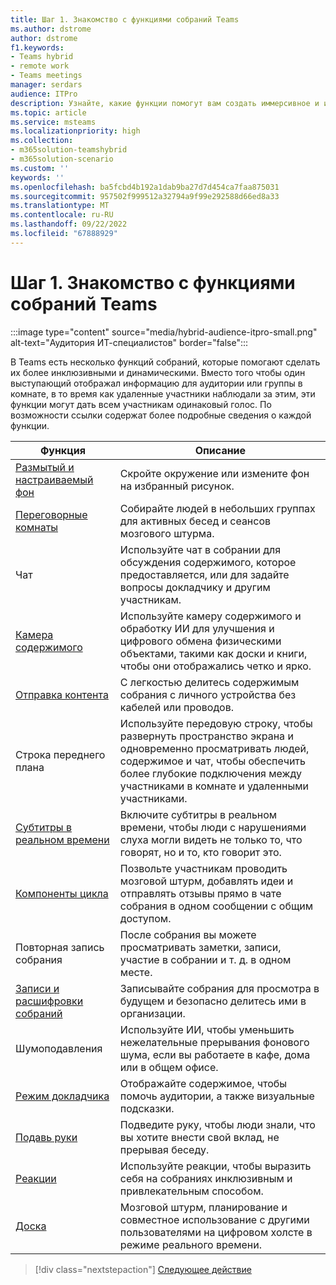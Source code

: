 ```yaml
---
title: Шаг 1. Знакомство с функциями собраний Teams
ms.author: dstrome
author: dstrome
f1.keywords:
- Teams hybrid
- remote work
- Teams meetings
manager: serdars
audience: ITPro
description: Узнайте, какие функции помогут вам создать иммерсивное и инклюзивное Комнаты Teams собрания.
ms.topic: article
ms.service: msteams
ms.localizationpriority: high
ms.collection:
- m365solution-teamshybrid
- m365solution-scenario
ms.custom: ''
keywords: ''
ms.openlocfilehash: ba5fcbd4b192a1dab9ba27d7d454ca7faa875031
ms.sourcegitcommit: 957502f999512a32794a9f99e292588d66ed8a33
ms.translationtype: MT
ms.contentlocale: ru-RU
ms.lasthandoff: 09/22/2022
ms.locfileid: "67888929"
---
```

# <a name="step-1---get-familiar-with-teams-meeting-features"></a>Шаг 1. Знакомство с функциями собраний Teams

:::image type="content" source="media/hybrid-audience-itpro-small.png" alt-text="Аудитория ИТ-специалистов" border="false":::

В Teams есть несколько функций собраний, которые помогают сделать их более инклюзивными и динамическими. Вместо того чтобы один выступающий отображал информацию для аудитории или группы в комнате, в то время как удаленные участники наблюдали за этим, эти функции могут дать всем участникам одинаковый голос. По возможности ссылки содержат более подробные сведения о каждой функции.

| Функция                                                                                                         | Описание                                                                                                                                                                      |
|-----------------------------------------------------------------------------------------------------------------|----------------------------------------------------------------------------------------------------------------------------------------------------------------------------------|
| [Размытый и настраиваемый фон](https://support.microsoft.com/office/f77a2381-443a-499d-825e-509a140f4780)     | Скройте окружение или измените фон на избранный рисунок.                                                                                                       |
| [Переговорные комнаты](using-breakout-rooms.md)                                                                       | Собирайте людей в небольших группах для активных бесед и сеансов мозгового штурма.                                                                                       |
| Чат                                                                                                            | Используйте чат в собрании для обсуждения содержимого, которое предоставляется, или для задайте вопросы докладчику и другим участникам.                                                       |
| [Камера содержимого](rooms/content-camera.md)                                                                       | Используйте камеру содержимого и обработку ИИ для улучшения и цифрового обмена физическими объектами, такими как доски и книги, чтобы они отображались четко и ярко.                         |
| [Отправка контента](https://support.microsoft.com/office/fcc2bf59-aecd-4481-8f99-ce55dd836ce8)                    | С легкостью делитесь содержимым собрания с личного устройства без кабелей или проводов.                                                                                       |
| Строка переднего плана                                                                                                       | Используйте передовую строку, чтобы развернуть пространство экрана и одновременно просматривать людей, содержимое и чат, чтобы обеспечить более глубокие подключения между участниками в комнате и удаленными участниками. |
| [Субтитры в реальном времени](https://support.microsoft.com/office/4be2d304-f675-4b57-8347-cbd000a21260)                    | Включите субтитры в реальном времени, чтобы люди с нарушениями слуха могли видеть не только то, что говорят, но и то, кто говорит это.                                                              |
| [Компоненты цикла](https://support.microsoft.com/office/ee2a584b-5785-4dd6-8a2d-956131a29c81)                    | Позвольте участникам проводить мозговой штурм, добавлять идеи и отправлять отзывы прямо в чате собрания в одном сообщении с общим доступом.                                                               |
| Повторная запись собрания                                                                                                   | После собрания вы можете просматривать заметки, записи, участие в собрании и т. д. в одном месте.                                                                               |
| [Записи и расшифровки собраний](https://support.microsoft.com/office/34dfbe7f-b07d-4a27-b4c6-de62f1348c24) | Записывайте собрания для просмотра в будущем и безопасно делитесь ими в организации.                                                                                             |
| Шумоподавления                                                                                                 | Используйте ИИ, чтобы уменьшить нежелательные прерывания фонового шума, если вы работаете в кафе, дома или в общем офисе.                                                 |
| [Режим докладчика](https://support.microsoft.com/office/a3599bcb-bb35-4e9c-8dbb-72775eb91e04)                     | Отображайте содержимое, чтобы помочь аудитории, а также визуальные подсказки.                                                                                                     |
| [Подавь руки](https://support.microsoft.com/office/bb2dd8e1-e6bd-43a6-85cf-30822667b372)                        | Подведите руку, чтобы люди знали, что вы хотите внести свой вклад, не прерывая беседу.                                                                       |
| [Реакции](https://support.microsoft.com/office/a8323a40-3d07-4129-934b-305370a36e21)                          | Используйте реакции, чтобы выразить себя на собраниях инклюзивным и привлекательным способом.                                                                                            |
| [Доска](https://support.microsoft.com/whiteboard)                                                          | Мозговой штурм, планирование и совместное использование с другими пользователями на цифровом холсте в режиме реального времени.                                                                                                        |

> [!div class="nextstepaction"]
> [Следующее действие](hybrid-meetings-educate-participants.md)
